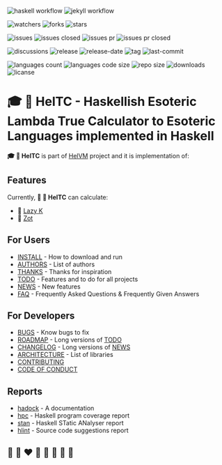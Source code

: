 ![haskell workflow](https://github.com/helvm/heltc/actions/workflows/haskell.yml/badge.svg)
![jekyll workflow](https://github.com/helvm/heltc/actions/workflows/jekyll.yml/badge.svg)

![watchers](https://img.shields.io/github/watchers/helvm/heltc?style=social)
![forks](https://img.shields.io/github/forks/helvm/heltc?style=social)
![stars](https://img.shields.io/github/stars/helvm/heltc?style=social)

![issues](https://img.shields.io/github/issues/helvm/heltc)
![issues closed](https://img.shields.io/github/issues-closed/helvm/heltc)
![issues pr](https://img.shields.io/github/issues-pr/helvm/heltc)
![issues pr closed](https://img.shields.io/github/issues-pr-closed/helvm/heltc)

![discussions](https://img.shields.io/github/discussions/helvm/heltc)
![release](https://img.shields.io/github/v/release/helvm/heltc)
![release-date](https://img.shields.io/github/release-date/helvm/heltc)
![tag](https://img.shields.io/github/v/tag/helvm/heltc)
![last-commit](https://img.shields.io/github/last-commit/helvm/heltc)

![languages count](https://img.shields.io/github/languages/count/helvm/heltc)
![languages code size](https://img.shields.io/github/languages/code-size/helvm/heltc)
![repo size](https://img.shields.io/github/repo-size/helvm/heltc)
![downloads](https://img.shields.io/github/downloads/helvm/heltc/total)
![licanse](https://img.shields.io/github/license/helvm/heltc)

#  🎓 🏫 HelTC - Haskellish Esoteric Lambda True Calculator to Esoteric Languages implemented in Haskell 

**🎓 🏫 HelTC** is part of [HelVM](http://helvm.github.io/) project and it is implementation of:

## Features
Currently, **🔧 🎨 HelTC** can calculate:
* 🦄 [Lazy K](http://helvm.org/LazyK-scheme/lazy-k.html)
* 🦄 [Zot](https://github.com/helvm/zot_haskell)

## For Users
* [INSTALL](users/INSTALL.md) - How to download and run
* [AUTHORS](users/AUTHORS.md) - List of authors
* [THANKS](users/THANKS.md) - Thanks for inspiration
* [TODO](users/TODO.md) - Features and to do for all projects
* [NEWS](users/NEWS.md) - New features
* [FAQ](users/FAQ.md) - Frequently Asked Questions & Frequently Given Answers

## For Developers
* [BUGS](developers/BUGS.md) - Know bugs to fix
* [ROADMAP](developers/ROADMAP.md) - Long versions of [TODO](users/TODO.md)
* [CHANGELOG](developers/CHANGELOG.md) - Long versions of [NEWS](users/NEWS.md)
* [ARCHITECTURE](developers/ARCHITECTURE.md) - List of libraries
* [CONTRIBUTING](developers/CONTRIBUTING.md)
* [CODE OF CONDUCT](developers/CODE_OF_CONDUCT.md)

## Reports
* [hadock](reports/helct/index.html) - A documentation
* [hpc](reports/helct-test/hpc_index.html) - Haskell program coverage report
* [stan](reports/stan.html) - Haskell STatic ANalyser report
* [hlint](reports/hlint.html) - Source code suggestions report

## 🦄 🌈 ❤️ 💛 💚 💙 🤍 🖤

